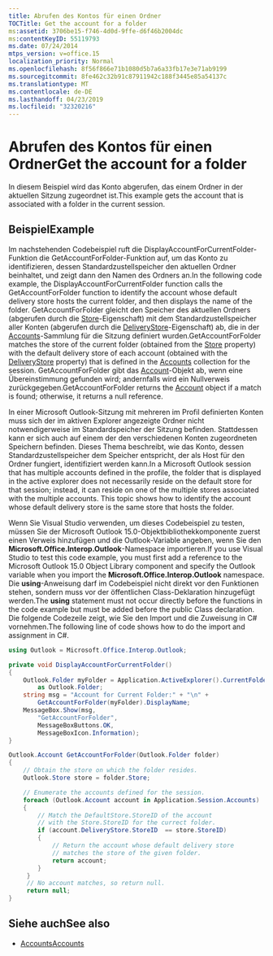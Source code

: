 ```yaml
---
title: Abrufen des Kontos für einen Ordner
TOCTitle: Get the account for a folder
ms:assetid: 3706be15-f746-4d0d-9ffe-d6f46b2004dc
ms:contentKeyID: 55119793
ms.date: 07/24/2014
mtps_version: v=office.15
localization_priority: Normal
ms.openlocfilehash: 8f56f866e71b1080d5b7a6a33fb17e3e71ab9199
ms.sourcegitcommit: 8fe462c32b91c87911942c188f3445e85a54137c
ms.translationtype: MT
ms.contentlocale: de-DE
ms.lasthandoff: 04/23/2019
ms.locfileid: "32320216"
---
```

# <a name="get-the-account-for-a-folder"></a><span data-ttu-id="3706a-102">Abrufen des Kontos für einen Ordner</span><span class="sxs-lookup"><span data-stu-id="3706a-102">Get the account for a folder</span></span>

<span data-ttu-id="3706a-103">In diesem Beispiel wird das Konto abgerufen, das einem Ordner in der aktuellen Sitzung zugeordnet ist.</span><span class="sxs-lookup"><span data-stu-id="3706a-103">This example gets the account that is associated with a folder in the current session.</span></span>

## <a name="example"></a><span data-ttu-id="3706a-104">Beispiel</span><span class="sxs-lookup"><span data-stu-id="3706a-104">Example</span></span>

<span data-ttu-id="3706a-105">Im nachstehenden Codebeispiel ruft die DisplayAccountForCurrentFolder-Funktion die GetAccountForFolder-Funktion auf, um das Konto zu identifizieren, dessen Standardzustellspeicher den aktuellen Ordner beinhaltet, und zeigt dann den Namen des Ordners an.</span><span class="sxs-lookup"><span data-stu-id="3706a-105">In the following code example, the DisplayAccountForCurrentFolder function calls the GetAccountForFolder function to identify the account whose default delivery store hosts the current folder, and then displays the name of the folder.</span></span> <span data-ttu-id="3706a-106">GetAccountForFolder gleicht den Speicher des aktuellen Ordners (abgerufen durch die [Store](https://msdn.microsoft.com/library/bb612742\(v=office.15\))-Eigenschaft) mit dem Standardzustellspeicher aller Konten (abgerufen durch die [DeliveryStore](https://msdn.microsoft.com/library/ff185090\(v=office.15\))-Eigenschaft) ab, die in der [Accounts](https://msdn.microsoft.com/library/bb646328\(v=office.15\))-Sammlung für die Sitzung definiert wurden.</span><span class="sxs-lookup"><span data-stu-id="3706a-106">GetAccountForFolder matches the store of the current folder (obtained from the [Store](https://msdn.microsoft.com/library/bb612742\(v=office.15\)) property) with the default delivery store of each account (obtained with the [DeliveryStore](https://msdn.microsoft.com/library/ff185090\(v=office.15\)) property) that is defined in the [Accounts](https://msdn.microsoft.com/library/bb646328\(v=office.15\)) collection for the session.</span></span> <span data-ttu-id="3706a-107">GetAccountForFolder gibt das [Account](https://msdn.microsoft.com/library/bb645103\(v=office.15\))-Objekt ab, wenn eine Übereinstimmung gefunden wird; andernfalls wird ein Nullverweis zurückgegeben.</span><span class="sxs-lookup"><span data-stu-id="3706a-107">GetAccountForFolder returns the [Account](https://msdn.microsoft.com/library/bb645103\(v=office.15\)) object if a match is found; otherwise, it returns a null reference.</span></span>

<span data-ttu-id="3706a-p102">In einer Microsoft Outlook-Sitzung mit mehreren im Profil definierten Konten muss sich der im aktiven Explorer angezeigte Ordner nicht notwendigerweise im Standardspeicher der Sitzung befinden. Stattdessen kann er sich auch auf einem der den verschiedenen Konten zugeordneten Speichern befinden. Dieses Thema beschreibt, wie das Konto, dessen Standardzustellspeicher dem Speicher entspricht, der als Host für den Ordner fungiert, identifiziert werden kann.</span><span class="sxs-lookup"><span data-stu-id="3706a-p102">In a Microsoft Outlook session that has multiple accounts defined in the profile, the folder that is displayed in the active explorer does not necessarily reside on the default store for that session; instead, it can reside on one of the multiple stores associated with the multiple accounts. This topic shows how to identify the account whose default delivery store is the same store that hosts the folder.</span></span>

<span data-ttu-id="3706a-110">Wenn Sie Visual Studio verwenden, um dieses Codebeispiel zu testen, müssen Sie der Microsoft Outlook 15.0-Objektbibliothekkomponente zuerst einen Verweis hinzufügen und die Outlook-Variable angeben, wenn Sie den **Microsoft.Office.Interop.Outlook**-Namespace importieren.</span><span class="sxs-lookup"><span data-stu-id="3706a-110">If you use Visual Studio to test this code example, you must first add a reference to the Microsoft Outlook 15.0 Object Library component and specify the Outlook variable when you import the **Microsoft.Office.Interop.Outlook** namespace.</span></span> <span data-ttu-id="3706a-111">Die **using**-Anweisung darf im Codebeispiel nicht direkt vor den Funktionen stehen, sondern muss vor der öffentlichen Class-Deklaration hinzugefügt werden.</span><span class="sxs-lookup"><span data-stu-id="3706a-111">The **using** statement must not occur directly before the functions in the code example but must be added before the public Class declaration.</span></span> <span data-ttu-id="3706a-112">Die folgende Codezeile zeigt, wie Sie den Import und die Zuweisung in C\# vornehmen.</span><span class="sxs-lookup"><span data-stu-id="3706a-112">The following line of code shows how to do the import and assignment in C\#.</span></span>

```csharp
using Outlook = Microsoft.Office.Interop.Outlook;
```

```csharp
private void DisplayAccountForCurrentFolder()
{
    Outlook.Folder myFolder = Application.ActiveExplorer().CurrentFolder 
        as Outlook.Folder;
    string msg = "Account for Current Folder:" + "\n" +
        GetAccountForFolder(myFolder).DisplayName;
    MessageBox.Show(msg,
        "GetAccountForFolder",
        MessageBoxButtons.OK,
        MessageBoxIcon.Information);
}

Outlook.Account GetAccountForFolder(Outlook.Folder folder)
{
    // Obtain the store on which the folder resides.
    Outlook.Store store = folder.Store;

    // Enumerate the accounts defined for the session.
    foreach (Outlook.Account account in Application.Session.Accounts)
    {
        // Match the DefaultStore.StoreID of the account
        // with the Store.StoreID for the currect folder.
        if (account.DeliveryStore.StoreID  == store.StoreID)
        {
            // Return the account whose default delivery store
            // matches the store of the given folder.
            return account;
        }
     }
     // No account matches, so return null.
     return null;
}
```

## <a name="see-also"></a><span data-ttu-id="3706a-113">Siehe auch</span><span class="sxs-lookup"><span data-stu-id="3706a-113">See also</span></span>

- [<span data-ttu-id="3706a-114">Accounts</span><span class="sxs-lookup"><span data-stu-id="3706a-114">Accounts</span></span>](accounts.md)

